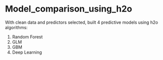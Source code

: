 # Model_comparison_using_h2o
With clean data and predictors selected, built 4 predictive models using h2o algorithms:
1. Random Forest
2. GLM
3. GBM 
4. Deep Learning
